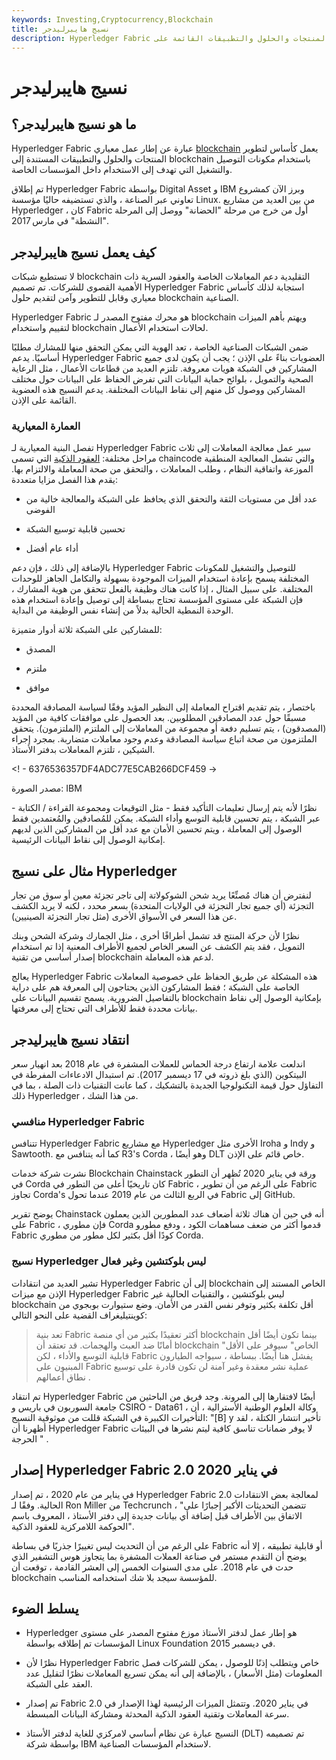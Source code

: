 ```yaml
---
keywords: Investing,Cryptocurrency,Blockchain
title: نسيج هايبرليدجر
description: Hyperledger Fabric عبارة عن منصة لبناء العديد من المنتجات والحلول والتطبيقات القائمة على blockchain للاستخدام التجاري.
---
```


# نسيج هايبرليدجر
## ما هو نسيج هايبرليدجر؟

Hyperledger Fabric عبارة عن إطار عمل معياري [blockchain](/blockchain) يعمل كأساس لتطوير المنتجات والحلول والتطبيقات المستندة إلى blockchain باستخدام مكونات التوصيل والتشغيل التي تهدف إلى الاستخدام داخل المؤسسات الخاصة.

تم إطلاق Hyperledger Fabric بواسطة Digital Asset و IBM وبرز الآن كمشروع تعاوني عبر الصناعة ، والذي تستضيفه حاليًا مؤسسة Linux. من بين العديد من مشاريع Hyperledger ، كان Fabric أول من خرج من مرحلة "الحضانة" ووصل إلى المرحلة "النشطة" في مارس 2017.

## كيف يعمل نسيج هايبرليدجر

لا تستطيع شبكات blockchain التقليدية دعم المعاملات الخاصة والعقود السرية ذات الأهمية القصوى للشركات. تم تصميم Hyperledger Fabric استجابة لذلك كأساس معياري وقابل للتطوير وآمن لتقديم حلول blockchain الصناعية.

Hyperledger Fabric هو محرك مفتوح المصدر لـ blockchain ويهتم بأهم الميزات لتقييم واستخدام blockchain لحالات استخدام الأعمال.

ضمن الشبكات الصناعية الخاصة ، تعد الهوية التي يمكن التحقق منها للمشارك مطلبًا أساسيًا. يدعم Hyperledger Fabric العضويات بناءً على الإذن ؛ يجب أن يكون لدى جميع المشاركين في الشبكة هويات معروفة. تلتزم العديد من قطاعات الأعمال ، مثل الرعاية الصحية والتمويل ، بلوائح حماية البيانات التي تفرض الحفاظ على البيانات حول مختلف المشاركين ووصول كل منهم إلى نقاط البيانات المختلفة. يدعم النسيج هذه العضوية القائمة على الإذن.

### العمارة المعيارية

تفصل البنية المعيارية لـ Hyperledger Fabric سير عمل معالجة المعاملات إلى ثلاث مراحل مختلفة: [العقود الذكية](/smart-contracts) التي تسمى chaincode والتي تشمل المعالجة المنطقية الموزعة واتفاقية النظام ، وطلب المعاملات ، والتحقق من صحة المعاملة والالتزام بها. يقدم هذا الفصل مزايا متعددة:

- عدد أقل من مستويات الثقة والتحقق الذي يحافظ على الشبكة والمعالجة خالية من الفوضى

- تحسين قابلية توسيع الشبكة

- أداء عام أفضل

بالإضافة إلى ذلك ، فإن دعم Hyperledger Fabric للتوصيل والتشغيل للمكونات المختلفة يسمح بإعادة استخدام الميزات الموجودة بسهولة والتكامل الجاهز للوحدات المختلفة. على سبيل المثال ، إذا كانت هناك وظيفة بالفعل تتحقق من هوية المشارك ، فإن الشبكة على مستوى المؤسسة تحتاج ببساطة إلى توصيل وإعادة استخدام هذه الوحدة النمطية الحالية بدلاً من إنشاء نفس الوظيفة من البداية.

للمشاركين على الشبكة ثلاثة أدوار متميزة:

- المصدق

- ملتزم

- موافق

باختصار ، يتم تقديم اقتراح المعاملة إلى النظير المؤيد وفقًا لسياسة المصادقة المحددة مسبقًا حول عدد المصادقين المطلوبين. بعد الحصول على موافقات كافية من المؤيد (المصدقون) ، يتم تسليم دفعة أو مجموعة من المعاملات إلى الملتزم (الملتزمون). يتحقق الملتزمون من صحة اتباع سياسة المصادقة وعدم وجود معاملات متضاربة. بمجرد إجراء الشيكين ، تلتزم المعاملات بدفتر الأستاذ.

<! - 6376536357DF4ADC77E5CAB266DCF459 ->

مصدر الصورة: IBM

نظرًا لأنه يتم إرسال تعليمات التأكيد فقط - مثل التوقيعات ومجموعة القراءة / الكتابة - عبر الشبكة ، يتم تحسين قابلية التوسع وأداء الشبكة. يمكن للمُصادقين والمُعتمدين فقط الوصول إلى المعاملة ، ويتم تحسين الأمان مع عدد أقل من المشاركين الذين لديهم إمكانية الوصول إلى نقاط البيانات الرئيسية.

## مثال على نسيج Hyperledger

لنفترض أن هناك مُصنِّعًا يريد شحن الشوكولاتة إلى تاجر تجزئة معين أو سوق من تجار التجزئة (أي جميع تجار التجزئة في الولايات المتحدة) بسعر محدد ، لكنه لا يريد الكشف عن هذا السعر في الأسواق الأخرى (مثل تجار التجزئة الصينيين).

نظرًا لأن حركة المنتج قد تشمل أطرافًا أخرى ، مثل الجمارك وشركة الشحن وبنك التمويل ، فقد يتم الكشف عن السعر الخاص لجميع الأطراف المعنية إذا تم استخدام إصدار أساسي من تقنية blockchain لدعم هذه المعاملة.

يعالج Hyperledger Fabric هذه المشكلة عن طريق الحفاظ على خصوصية المعاملات الخاصة على الشبكة ؛ فقط المشاركون الذين يحتاجون إلى المعرفة هم على دراية بالتفاصيل الضرورية. يسمح تقسيم البيانات على blockchain بإمكانية الوصول إلى نقاط بيانات محددة فقط للأطراف التي تحتاج إلى معرفتها.

## انتقاد نسيج هايبرليدجر

اندلعت علامة ارتفاع درجة الحماس للعملات المشفرة في عام 2018 بعد انهيار سعر البيتكوين (الذي بلغ ذروته في 17 ديسمبر 2017). تم استبدال الادعاءات المفرطة في التفاؤل حول قيمة التكنولوجيا الجديدة بالتشكيك ، كما عانت التقنيات ذات الصلة ، بما في ذلك Hyperledger ، من هذا الشك.

### منافسي Hyperledger Fabric

تتنافس Hyperledger Fabric مع مشاريع Hyperledger الأخرى مثل Iroha و Indy و Sawtooth. كما أنه يتنافس مع R3's Corda ، وهو أيضًا DLT خاص قائم على الإذن.

نشرت شركة خدمات Blockchain Chainstack ورقة في يناير 2020 تُظهر أن التطور في Corda كان تاريخيًا أعلى من التطور في Fabric ، على الرغم من أن تطوير Fabric تجاوز Corda's في الربع الثالث من عام 2019 عندما تحول Fabric إلى GitHub.

يوضح تقرير Chainstack أنه في حين أن هناك ثلاثة أضعاف عدد المطورين الذين يعملون على Fabric ، فإن مطوري Corda قدموا أكثر من ضعف مساهمات الكود ، ودفع مطورو Fabric كودًا أقل بكثير لكل مطور من مطوري Corda.

### نسيج Hyperledger ليس بلوكتشين وغير فعال

تشير العديد من انتقادات Hyperledger Fabric إلى أن blockchain الخاص المستند إلى الإذن مع ميزات Hyperledger Fabric ليس بلوكتشين ، والتقنيات الحالية غير blockchain أقل تكلفة بكثير وتوفر نفس القدر من الأمان. وضع ستيوارت بوبجوي من كوينتيليغراف القضية على النحو التالي:

>

> تعد بنية Fabric أكثر تعقيدًا بكثير من أي منصة blockchain بينما تكون أيضًا أقل أمانًا ضد العبث والهجمات. قد تعتقد أن blockchain "الخاص" سيوفر على الأقل قابلية التوسع والأداء ، لكن Fabric يفشل هنا أيضًا. ببساطة ، سيواجه الطيارون المبنيون على Fabric عملية نشر معقدة وغير آمنة لن تكون قادرة على توسيع نطاق أعمالهم .

>

تم انتقاد Hyperledger Fabric أيضًا لافتقارها إلى المرونة. وجد فريق من الباحثين من جامعة السوربون في باريس و CSIRO - Data61 ، وكالة العلوم الوطنية الأسترالية ، أن التأخيرات الكبيرة في الشبكة قللت من موثوقية النسيج: "[B] y تأخير انتشار الكتلة ، لقد أظهرنا أن Hyperledger Fabric لا يوفر ضمانات تناسق كافية ليتم نشرها في البيئات الحرجة " .

## إصدار Hyperledger Fabric 2.0 في يناير 2020

في يناير من عام 2020 ، تم إصدار Hyperledger Fabric 2.0 لمعالجة بعض الانتقادات الحالية. وفقًا لـ Ron Miller من Techcrunch ، "تتضمن التحديثات الأكبر إجبارًا على الاتفاق بين الأطراف قبل إضافة أي بيانات جديدة إلى دفتر الأستاذ ، المعروف باسم الحوكمة اللامركزية للعقود الذكية".

على الرغم من أن التحديث ليس تغييرًا جذريًا في بساطة Fabric أو قابلية تطبيقه ، إلا أنه يوضح أن التقدم مستمر في صناعة العملات المشفرة بما يتجاوز هوس التشفير الذي حدث في عام 2018. على مدى السنوات الخمس إلى العشر القادمة ، توقعت أن blockchain للمؤسسة سيجد بلا شك استخدامه المناسب.

## يسلط الضوء

- Hyperledger هو إطار عمل لدفتر الأستاذ موزع مفتوح المصدر على مستوى المؤسسات تم إطلاقه بواسطة Linux Foundation في ديسمبر 2015.

- نظرًا لأن Hyperledger Fabric خاص ويتطلب إذنًا للوصول ، يمكن للشركات فصل المعلومات (مثل الأسعار) ، بالإضافة إلى أنه يمكن تسريع المعاملات نظرًا لتقليل عدد العقد على الشبكة.

- تم إصدار Fabric 2.0 في يناير 2020. وتتمثل الميزات الرئيسية لهذا الإصدار في سرعة المعاملات وتقنية العقود الذكية المحدثة ومشاركة البيانات المبسطة.

- النسيج عبارة عن نظام أساسي لامركزي للغاية لدفتر الأستاذ (DLT) تم تصميمه بواسطة شركة IBM لاستخدام المؤسسات الصناعية.

